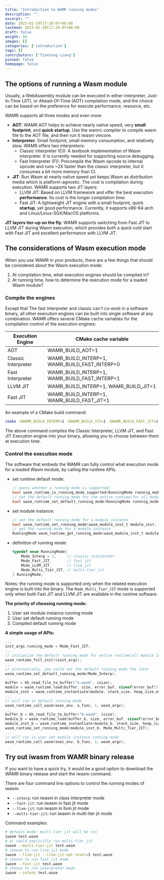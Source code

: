 ```yaml
---
title: "Introduction to WAMR running modes"
description: ""
excerpt: ""
date: 2023-01-19T17:20:07+08:00
lastmod: 2023-01-28T17:20:07+08:00
draft: false
weight: 50
images: []
categories: ['introduction']
tags: []
contributors: ['Tianlong Liang']
pinned: false
homepage: false
---
```



## The options of running a Wasm module
Usually, a WebAssembly module can be executed in either interpreter, Just-In-Time (JIT), or Ahead-Of-Time (AOT) compilation mode, and the choice can be based on the preference for execute performance, resource, etc.   

WAMR supports all three modes and even more:
- **AOT**:  WAMR AOT helps to achieve nearly native speed, very **small footprint**, and **quick startup**. Use the wamrc compiler to compile wasm file to the AOT file, and then run it iwasm vmcore.
- **Interpreter**: Small footprint, small memory consumption, and relatively slow. WAMR offers two interpreters:
  - Classic Interpreter (CI): A textbook implementation of Wasm interpreter. It is currently needed for supporting source debugging.
  - Fast Interpreter (FI): Precompile the Wasm opcode to internal opcode and runs ~2X faster than the classic interpreter, but it consumes a bit more memory than CI.
- **JIT**: Run Wasm at nearly native speed yet keeps Wasm as distribution media which is platform-agnostic. The cost is compilation during execution. WAMR supports two JIT layers:
  - LLVM JIT: Based on LLVM framework and offer the best execution **performance**. Its cost is the longer compilation time.
  - Fast JIT: A lightweight JIT engine with a small footprint, quick **startup**, yet good performance. Currently, it supports x86-64 arch and Linux/Linux-SGX/MacOS platforms. 

**JIT layers tier-up on the fly**: WAMR supports switching from Fast JIT to LLVM JIT during Wasm execution, which provides both a quick cold start with Fast JIT and excellent performance with LLVM JIT.  
   [](wamr_jit_tier_up.png)


## The considerations of Wasm execution mode 

When you use WAMR in your products, there are a few things that should be considered about the Wasm execution mode: 
1. At compilation time, what execution engines should be compiled in?
2. At running time, how to determine the execution mode for a loaded Wasm module?

### Compile the engines

Except that The fast interpreter and classic can't co-exist in a software binary, all other execution engines can be built into single software at any combination. WAMR offers several CMake cache variables for the compilation control of the execution engines:

| Execution Engine        | CMake cache variable |
|     -----------     |     -----------      |
|  AOT                | WAMR_BUILD_AOT=1 |
|  Classic Interpreter | WAMR_BUILD_INTERP=1, WAMR_BUILD_FAST_INTERP=0|
|  Fast Interpreter | WAMR_BUILD_INTERP=1, WAMR_BUILD_FAST_INTERP=1  |
|  LLVM JIT         | WAMR_BUILD_INTERP=1, WAMR_BUILD_JIT=1 |
|  Fast JIT    | WAMR_BUILD_INTERP=1, WAMR_BUILD_FAST_JIT=1 |

An example of a CMake build command:
  ```sh
  cmake -DWAMR_BUILD_INTERP=1 -DWAMR_BUILD_JIT=1 -DWAMR_BUILD_FAST_JIT=1 -B build
  ```
  The above command compiles the Classic Interpreter, LLVM JIT, and Fast JIT Execution engine into your binary, allowing you to choose between them at execution time.

### Control the execution mode 

The software that embeds the WAMR can fully control what execution mode for a loaded Wasm module, by calling the runtime APIs. 
- set runtime default mode:
    ```C
    // query whether a running mode is supported:
    bool wasm_runtime_is_running_mode_supported(RunningMode runnnig_mode);
    // set the default running mode for the entire runtime(for all module instances):
    bool wasm_runtime_set_default_running_mode(RunningMode runnnig_mode);
    ```
- set module instance:
    ```C
    // set the default running mode for a module instance
    bool wasm_runtime_set_running_mode(wasm_module_inst_t module_inst, RunningMode running_mode);
    // get the running mode for a module instance
    RunningMode wasm_runtime_get_running_mode(wasm_module_inst_t module_inst);
    ```

- definition of running mode:
    ```C
    typedef enum RunningMode{
        Mode_Interp = 1,     // classic interpreter
        Mode_Fast_JIT,       // fast jit
        Mode_LLVM_JIT,       // llvm jit
        Mode_Multi_Tier_JIT, // multi-tier jit
    } RunningMode;
    ```  
Notes: the running mode is supported only when the related execution engine is built into the binary. The `Mode_Multi_Tier_JIT` mode is supported only when both Fast JIT and LLVM JIT are available in the runtime software.

**The priority of choosing running mode:**  
1. User set module instance running mode
2. User set default running mode
3. Compiled default running mode

**A simple usage of APIs:**

```C
...
init_args.running_mode = Mode_Fast_JIT;
...
// initialize the default running mode for entire runtime(all module instance)
wasm_runtime_full_init(&init_args);
...
// alternatively, you could set the default running mode the later
wasm_runtime_set_default_running_mode(Mode_Interp);
...
buffer = bh_read_file_to_buffer("a.wasm", &size);
module = wasm_runtime_load(buffer, size, error_buf, sizeof(error_buf));
module_inst = wasm_runtime_instantiate(module, stack_size, heap_size,error_buf, sizeof(error_buf));
...
// will run in default running mode
wasm_runtime_call_wasm(exec_env, a_func, 1, wasm_argv);
...
buffer_b = bh_read_file_to_buffer("b.wasm", &size);
module_b = wasm_runtime_load(buffer_b, size, error_buf, sizeof(error_buf));
module_inst_b = wasm_runtime_instantiate(module_b, stack_size, heap_size,error_buf, sizeof(error_buf));
wasm_runtime_set_running_mode(module_inst_b, Mode_Multi_Tier_JIT);
...
// will run in user set module instance running mode
wasm_runtime_call_wasm(exec_env, b_func, 1, wasm_argv);
```

## Try out iwasm from WAMR binary release

If you want to have a quick try, it would be a good option to download the WAMR binary release and start the iwasm command.

There are four command line options to control the running modes of iwasm:
- `--interp`: run iwasm in class interpreter mode
- `--fast-jit`: run iwasm in  fast jit mode
- `--llvm-jit`: run iwasm in llvm jit mode
- `--multi-tier-jit`: run iwasm in multi-tier jit mode

Command examples:  
```sh
# default mode: multi-tier jit will be run
iwasm test.wasm
# or could explicitly run multi-tier jit
iwasm --multi-tier-jit test.wasm
# choose to run llvm jit mode
iwasm --llvm-jit --llvm-jit-opt-level=3 test.wasm
# choose to run fast jit mode
iwasm --fast-jit test.wasm
# choose to run interpreter mode
iwasm --interp test.wasm
```
